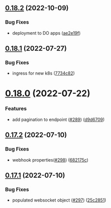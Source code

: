 ## [0.18.2](https://github.com/EddieHubCommunity/api/compare/v0.18.1...v0.18.2) (2022-10-09)


### Bug Fixes

* deployment to DO apps ([ae2e19f](https://github.com/EddieHubCommunity/api/commit/ae2e19f85aa92eeeaf109c2643775390874aac54))



## [0.18.1](https://github.com/EddieHubCommunity/api/compare/v0.18.0...v0.18.1) (2022-07-27)


### Bug Fixes

* ingress for new k8s ([7734c82](https://github.com/EddieHubCommunity/api/commit/7734c82e775539a7026df4fb1cdc90019bde031b))



# [0.18.0](https://github.com/EddieHubCommunity/api/compare/v0.17.2...v0.18.0) (2022-07-22)


### Features

* add pagination to endpoint ([#289](https://github.com/EddieHubCommunity/api/issues/289)) ([d9d6709](https://github.com/EddieHubCommunity/api/commit/d9d6709e23ec5dd3cc11274ae745a4d856c3b25c))



## [0.17.2](https://github.com/EddieHubCommunity/api/compare/v0.17.1...v0.17.2) (2022-07-10)


### Bug Fixes

* webhook properties([#298](https://github.com/EddieHubCommunity/api/issues/298)) ([682175c](https://github.com/EddieHubCommunity/api/commit/682175c54c2fee71d00d6f119c40f863ccdd92e7))



## [0.17.1](https://github.com/EddieHubCommunity/api/compare/v0.17.0...v0.17.1) (2022-07-10)


### Bug Fixes

* populated websocket object ([#297](https://github.com/EddieHubCommunity/api/issues/297)) ([25c2851](https://github.com/EddieHubCommunity/api/commit/25c28515be1f7feb11b84af8d70409146fb84b7a))



